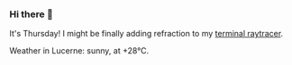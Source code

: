 ### Hi there :wave:

It's Thursday! I might be finally adding refraction to my [terminal raytracer](https://github.com/bewuethr/bash-raytracer).

Weather in Lucerne: sunny, at +28°C.
